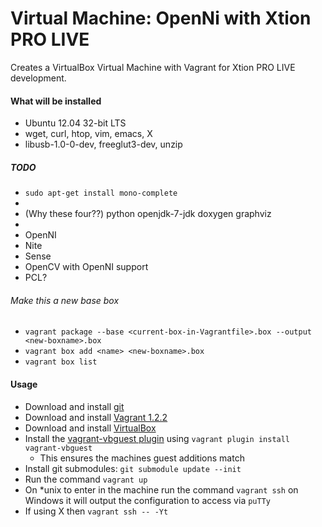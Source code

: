 Virtual Machine: OpenNi with Xtion PRO LIVE
=================================================================================================================================================================

Creates a VirtualBox Virtual Machine with Vagrant for Xtion PRO LIVE development.

#### What will be installed

* Ubuntu 12.04 32-bit LTS
* wget, curl, htop, vim, emacs, X
* libusb-1.0-0-dev, freeglut3-dev, unzip

##### TODO
* `sudo apt-get install mono-complete`
* 
* (Why these four??) python  openjdk-7-jdk doxygen graphviz
* 
* OpenNI
* Nite
* Sense
* OpenCV with OpenNI support
* PCL?

###### Make this a new base box

* `vagrant package --base <current-box-in-Vagrantfile>.box --output <new-boxname>.box`
* `vagrant box add <name> <new-boxname>.box`
* `vagrant box list`

#### Usage

* Download and install [git](http://downloads.vagrantup.com/tags/v1.2.2)
* Download and install [Vagrant 1.2.2](http://downloads.vagrantup.com/tags/v1.2.2)
* Download and install [VirtualBox](https://www.virtualbox.org/wiki/Downloads)
* Install the [vagrant-vbguest plugin](https://github.com/dotless-de/vagrant-vbguest) using `vagrant plugin install vagrant-vbguest`
   * This ensures the machines guest additions match
* Install git submodules: `git submodule update --init`
* Run the command `vagrant up`
* On \*unix to enter in the machine run the command `vagrant ssh` on Windows it will output the configuration to access via `puTTy`
* If using X then `vagrant ssh -- -Yt`
